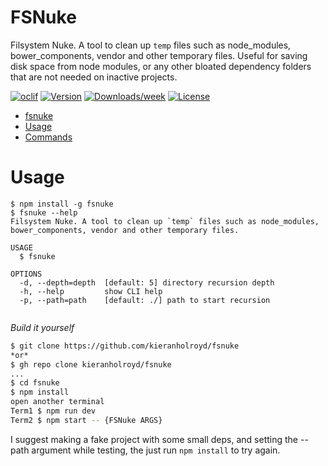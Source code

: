 # FSNuke

Filsystem Nuke. A tool to clean up `temp` files such as node_modules, bower_components, vendor and other temporary files.
Useful for saving disk space from node modules, or any other bloated dependency folders that are not needed on inactive projects.

[![oclif](https://img.shields.io/badge/cli-oclif-brightgreen.svg)](https://oclif.io)
[![Version](https://img.shields.io/npm/v/fsnuke.svg)](https://npmjs.org/package/fsnuke)
[![Downloads/week](https://img.shields.io/npm/dw/fsnuke.svg)](https://npmjs.org/package/fsnuke)
[![License](https://img.shields.io/npm/l/fsnuke.svg)](https://github.com/kieranholroyd/fsnuke/blob/master/package.json)

<!-- toc -->

- [fsnuke](#fsnuke)
- [Usage](#usage)
- [Commands](#commands)
<!-- tocstop -->

# Usage

<!-- usage -->

```sh-session
$ npm install -g fsnuke
$ fsnuke --help
Filsystem Nuke. A tool to clean up `temp` files such as node_modules, bower_components, vendor and other temporary files.

USAGE
  $ fsnuke

OPTIONS
  -d, --depth=depth  [default: 5] directory recursion depth
  -h, --help         show CLI help
  -p, --path=path    [default: ./] path to start recursion


```

<!-- usagestop -->

_Build it yourself_

```sh
$ git clone https://github.com/kieranholroyd/fsnuke
*or*
$ gh repo clone kieranholroyd/fsnuke
...
$ cd fsnuke
$ npm install
open another terminal
Term1 $ npm run dev
Term2 $ npm start -- {FSNuke ARGS}
```

I suggest making a fake project with some small deps, and setting the --path argument while testing, the just run `npm install` to try again.
